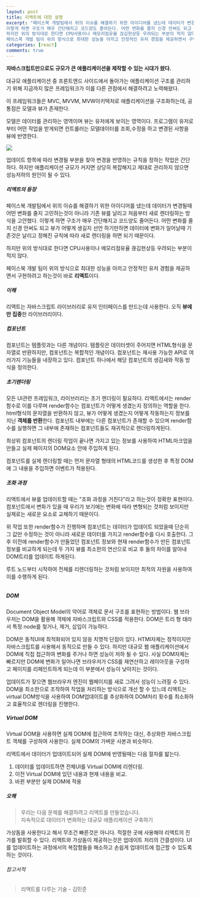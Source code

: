 ```yaml
---
layout: post
title: 리액트에 대한 설명
excerpt: "페이스북 개발팀에서 위의 이슈를 해결하기 위한 아이디어를 냈는데 데이터가 변경될때 어떤 변화를 줄지 고민하는것이 아니라 기존 뷰를 날리고 처음부터 새로 렌더링하는 방식을 고안했다.
이렇게 하면 구조가 매우 간단해지고 코드양도 줄어든다. 어떤 변화를 줄지 신경 안써도 되고 뷰가 어떻게 생길지 선언 하기만하면 데이터에 변화가 일어날때 기존것은 날리고 정해진 규칙에 따라 새로 렌더링을 하면 되기 때문이다.
하지만 위의 방식대로 한다면 CPU사용이나 메모리점유율 끊김현상등 우려되는 부분이 적지 않다.
페이스북 개발 팀이 위의 방식으로 최대한 성능을 아끼고 안정적인 유저 경험을 제공하면서 구현하려고 하는것이 바로 리액트이다."
categories: [react]
comments: true
---
```


**자바스크립트만으로도 규모가 큰 애플리케이션을 제작할 수 있는 시대가 왔다.**

대규모 애플리케이션 중 프론트엔드 사이드에서 돌아가는 애플리케이션 구조를 관리하기 위해  지금까지 많은 프레임워크가 이를 다른 관점에서 해결하려고 노력해왔다.

이 프레임워크들은 MVC, MVVM, MVW아키텍처로 애플리케이션을 구조화하는데, 공통점은 모델과 뷰가 존재한다. 

모델은 데이터를 관리하는 영역이며 뷰는 유저에게 보이는 영역이다. 프로그램이 유저로부터 어떤 작업을 받게되면 컨트롤러는 모델데이터를 조회,수정을 하고 변경된 사항을 뷰에 반영한다.

<img src="http://www.tutorialsteacher.com/Content/images/mvc/mvc-architecture.png">

업데이트 항목에 따라 변경될 부분을 찾아 변경을 반영하는 규칙을 정하는 작업은 간단하다. 하지만 애플리케이션 규모가 커지면 상당히 복잡해지고 제대로 관리하지 않으면 성능저하의 원인이 될 수 있다. 

##### 리액트의 등장
페이스북 개발팀에서 위의 이슈를 해결하기 위한 아이디어를 냈는데 데이터가 변경될때 어떤 변화를 줄지 고민하는것이 아니라 기존 뷰를 날리고 처음부터 새로 렌더링하는 방식을 고안했다.
이렇게 하면 구조가 매우 간단해지고 코드양도 줄어든다. 어떤 변화를 줄지 신경 안써도 되고 뷰가 어떻게 생길지 선언 하기만하면 데이터에 변화가 일어날때 기존것은 날리고 정해진 규칙에 따라 새로 렌더링을 하면 되기 때문이다.

하지만 위의 방식대로 한다면 CPU사용이나 메모리점유율 끊김현상등 우려되는 부분이 적지 않다.

페이스북 개발 팀이 위의 방식으로 최대한 성능을 아끼고 안정적인 유저 경험을 제공하면서 구현하려고 하는것이 바로 **리액트**이다.

##### 이해  
리액트는 자바스크립트 라이브러리로 유저 인터페이스를 만드는데 사용한다. 오직 **뷰에만 집중**한 라이브러리이다.

##### 컴포넌트  
컴포넌트는 템플릿과는 다른 개념이다. 템플릿은 데이터셋이 주어지면 HTML형식을 문자열로 반환하지만, 컴포넌트는 복합적인 개념이다. 컴포넌트는 재사용 가능한 API로 여러가지 기능들을 내장하고 있다. 컴포넌트 하나에서 해당 컴포넌트의 생김새와 작동 방식을 정의한다.

##### 초기렌더링  
모든 UI관련 프레임워크, 라이브러리는 초기 렌더링이 필요하다. 리액트에서는 render함수로 이를 다루며 render함수는 컴포넌트가 어떻게 생겼는지 정의하는 역할을 한다. html형식의 문자열을 반환하지 않고, 뷰가 어떻게 생겼는지 어떻게 작동하는지 정보를 지닌 **객체를 반환**한다. 컴포넌트 내부에는 다른 컴포넌트가 존재할 수 있으며 render함수를 실행하면 그 내부에 존재하는 컴포넌트들도 재귀적으로 렌더링하게된다. 

최상위 컴포넌트의 렌더링 작업이 끝나면 가지고 있는 정보를 사용하여 HTML마크업을 만들고 실제 페이지의 DOM요소 안에 주입하게 된다.

컴포넌트를 실제 렌더링할 때는 먼저 문자열 형태의 HTML코드를 생성한 후 특정 DOM에 그 내용을 주입하면 이벤트가 적용된다.

##### 조화 과정
리액트에서 뷰를 업데이트할 때는 "조화 과정을 거친다"라고 하는것이 정확한 표현이다. 컴포넌트에서 변화가 있을 때 우리가 보기에는 변화에 따라 변형되는 것처럼 보이지만 실제로는 새로운 요소로 교체하기 때문이다.

위 작업 또한 render함수가 진행하며 컴포넌트는 데이터가 업데이트 되었을때 단순히 그 값만 수정하는 것이 아니라 새로운 데이터를 가지고 render함수를 다시 호출한다. 그 후 이전에 render함수가 만들었던 컴포넌트 정보와 현재 render함수가 만든 컴포넌트 정보를 비교하게 되는데 두 가지 뷰를 최소한의 연산으로 비교 후 둘의 차이를 알아내 DOM트리를 업데이트 하게된다.

루트 노드부터 시작하여 전체를 리렌더링하는 것처럼 보이지만 최적의 자원을 사용하여 이를 수행하게 된다. 

<img src="https://cdn.auth0.com/blog/dombench/reactdom.png" alt="" />

##### DOM
Document Object Model의 약어로 객체로 문서 구조를 표현하는 방법이다.
웹 브라우저는 DOM을 활용해 객체에 자바스크립트와 CSS를 적용한다. DOM은 트리 형
태라서 특정 node를 첮거나, 제거, 삽입이 가능하다.

DOM은 동적UI에 최적화되어 있지 않응 치명적 단점이 있다. HTMl자체는 정적이지만 자바스크립트를 사용해서 동적으로 만들 수 있다. 하지만 대규모 웹 애플리케이션에서 DOM에 직접 접근하여 변화를 주거나 하면 성능이 저하 될 수 있다. 사실 DOM자체는 빠르지만 DOM에 변화가 일어나면 브라우저가 CSS를 재연산하고 레이아웃을 구성하고 페이지를 리페인트하게 되는데 이 부분에서 성능이 낮아지는 것이다.

업데이트가 잦으면 웹브라우저 엔진이 웹페이지를 새로 그려서 성능이 느려질 수 있다. DOM을 최소한으로 조작하여 작업을 처리하는 방식으로 개선 할 수 있느데 리액트는 virtual DOM방식을 사용하여 DOM업데이트를 추상화하여 DOM처리 횟수를 최소화하고 효율적으로 렌더링을 진행한다.

##### Virtual DOM
Virtual DOM을 사용하면 실제 DOM에 접근하여 조작하는 대신, 추상화한 자바스크립트 객체를 구성하여 사용한다. 실제 DOM의 가벼운 사본과 비슷하다.

리액트에서 데이터가 업데이트되어 실제 DOM에 반영될때는 다음 절차를 밟는다.

1. 데이터를 업데이트하면 전체UI를 Virtual DOM에 리렌더링.
2. 이전 Virtual DOM에 있던 내용과 현재 내용을 비교.
3. 바뀐 부분만 실제 DOM에 적용 

##### 오해  
> 우리는 다음 문제를 해결하려고 리액트를 만들었습니다.<br>지속적으로 데이터가 변화하는 대규모 애플리케이션 구축하기

가상돔을 사용한다고 해서 무조건 빠른것은 아니다. 적절한 곳에 사용해야 리액트의 진가를 발휘할 수 있다. 리액트와 가상돔이 제공하는것은 업데이트 처리의 간결성이다. UI를 업데이트하는 과정에서의 복잡함들을 해소하고 손쉽게 업데이트에 접근할 수 있도록 하는 것이다.
<br>

###### 참고서적
> 리액트를 다루는 기술 - 김민준